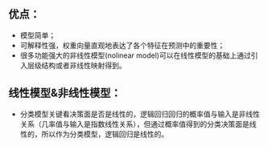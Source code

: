 ## 优点：
- 模型简单；
- 可解释性强，权重向量直观地表达了各个特征在预测中的重要性；
- 很多功能强大的非线性模型(nolinear model)可以在线性模型的基础上通过引入层级结构或者非线性映射得到。

## 线性模型&非线性模型：
- 分类模型关键看决策面是否是线性的，逻辑回归回归的概率值与输入是非线性关系（几率值与输入是指数线性关系），但通过概率值得到的分类决策面是线性的，所以作为分类模型，逻辑回归是线性的。










